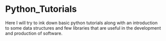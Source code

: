 # Python_Tutorials
Here I will try to ink down basic python tutorials along with an introduction to some data structures and few libraries that are useful in the development and production of software.


